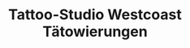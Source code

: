 ---
title: "Tattoo-Studio Westcoast Tätowierungen"
url: /husum/tattoo-studio-westcoast-taetowierungen/
shop: Tattoo
---